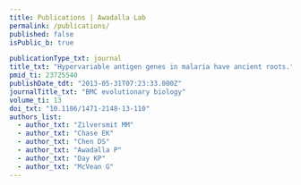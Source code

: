 ```yaml
---
title: Publications | Awadalla Lab
permalink: /publications/
published: false
isPublic_b: true

publicationType_txt: journal
title_txt: "Hypervariable antigen genes in malaria have ancient roots."
pmid_ti: 23725540
publishDate_tdt: "2013-05-31T07:23:33.000Z"
journalTitle_txt: "BMC evolutionary biology"
volume_ti: 13
doi_txt: "10.1186/1471-2148-13-110"
authors_list: 
  - author_txt: "Zilversmit MM"
  - author_txt: "Chase EK"
  - author_txt: "Chen DS"
  - author_txt: "Awadalla P"
  - author_txt: "Day KP"
  - author_txt: "McVean G"
---
```

